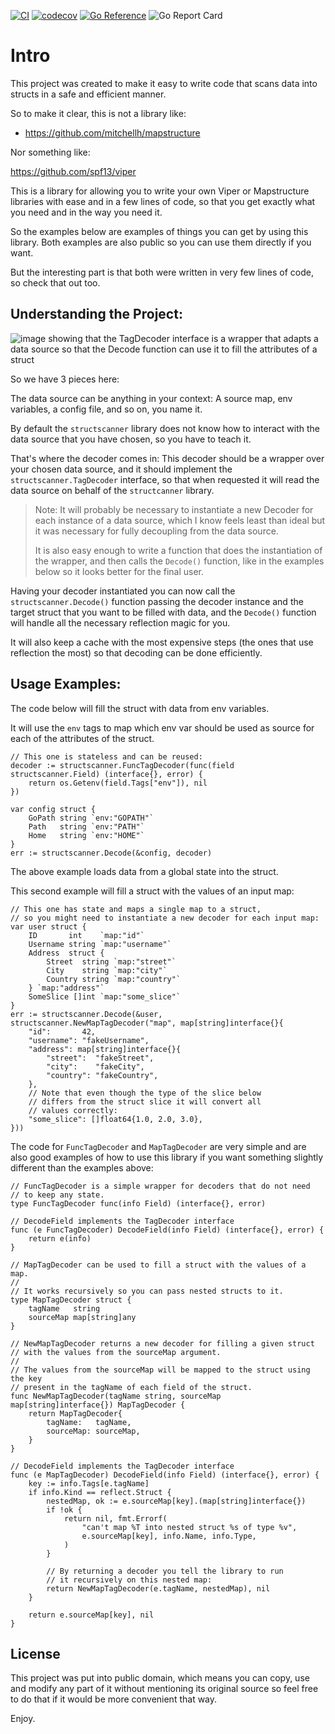 [![CI](https://github.com/VinGarcia/structscanner/actions/workflows/ci.yml/badge.svg)](https://github.com/VinGarcia/structscanner/actions/workflows/ci.yml)
[![codecov](https://codecov.io/gh/VinGarcia/structscanner/branch/master/graph/badge.svg?token=5CNJ867C66)](https://codecov.io/gh/VinGarcia/structscanner)
[![Go Reference](https://pkg.go.dev/badge/github.com/vingarcia/structscanner.svg)](https://pkg.go.dev/github.com/vingarcia/structscanner)
![Go Report Card](https://goreportcard.com/badge/github.com/vingarcia/structscanner)

# Intro

This project was created to make it easy to write code that
scans data into structs in a safe and efficient manner.

So to make it clear, this is not a library like:

- https://github.com/mitchellh/mapstructure

Nor something like:

https://github.com/spf13/viper

This is a library for allowing you to write your own Viper
or Mapstructure libraries with ease and in a few lines of code,
so that you get exactly what you need and in the way you need it.

So the examples below are examples of things you can get by using
this library. Both examples are also public so you can use them
directly if you want.

But the interesting part is that both were written
in very few lines of code, so check that out too.

## Understanding the Project:

![image showing that the TagDecoder interface is a wrapper that
adapts a data source so that the Decode function can use it to fill
the attributes of a struct](docs/understanding-the-project.png)

So we have 3 pieces here:

The data source can be anything in your context: A source map,
env variables, a config file, and so on, you name it.

By default the `structscanner` library does not know how to interact
with the data source that you have chosen, so you have to teach it.

That's where the decoder comes in:
This decoder should be a wrapper over your chosen data source,
and it should implement the `structscanner.TagDecoder` interface,
so that when requested it will read the data source on behalf
of the `structcanner` library.

> Note: It will probably be necessary to instantiate a new Decoder for each
> instance of a data source, which I know feels least than ideal but
> it was necessary for fully decoupling from the data source.
>
> It is also easy enough to write a function that does the instantiation of the wrapper,
> and then calls the `Decode()` function, like in the examples below so it looks
> better for the final user.

Having your decoder instantiated you can now call the `structscanner.Decode()`
function passing the decoder instance and the target struct that you want
to be filled with data, and the `Decode()` function will handle all the
necessary reflection magic for you.

It will also keep a cache with the most expensive steps (the ones that use reflection the most)
so that decoding can be done efficiently.

## Usage Examples:

The code below will fill the struct with data from env variables.

It will use the `env` tags to map which env var should be used
as source for each of the attributes of the struct.

```golang
// This one is stateless and can be reused:
decoder := structscanner.FuncTagDecoder(func(field structscanner.Field) (interface{}, error) {
	return os.Getenv(field.Tags["env"]), nil
})

var config struct {
	GoPath string `env:"GOPATH"`
	Path   string `env:"PATH"`
	Home   string `env:"HOME"`
}
err := structscanner.Decode(&config, decoder)
```

The above example loads data from a global state into the struct.

This second example will fill a struct with the values of an input map:

```golang
// This one has state and maps a single map to a struct,
// so you might need to instantiate a new decoder for each input map:
var user struct {
	ID       int    `map:"id"`
	Username string `map:"username"`
	Address  struct {
		Street  string `map:"street"`
		City    string `map:"city"`
		Country string `map:"country"`
	} `map:"address"`
    SomeSlice []int `map:"some_slice"`
}
err := structscanner.Decode(&user, structscanner.NewMapTagDecoder("map", map[string]interface{}{
	"id":       42,
	"username": "fakeUsername",
	"address": map[string]interface{}{
		"street":  "fakeStreet",
		"city":    "fakeCity",
		"country": "fakeCountry",
	},
    // Note that even though the type of the slice below
    // differs from the struct slice it will convert all
    // values correctly:
    "some_slice": []float64{1.0, 2.0, 3.0},
}))
```

The code for `FuncTagDecoder` and `MapTagDecoder` are very simple and are also good examples
of how to use this library if you want something slightly different than the examples above:

```golang
// FuncTagDecoder is a simple wrapper for decoders that do not need
// to keep any state.
type FuncTagDecoder func(info Field) (interface{}, error)

// DecodeField implements the TagDecoder interface
func (e FuncTagDecoder) DecodeField(info Field) (interface{}, error) {
	return e(info)
}

// MapTagDecoder can be used to fill a struct with the values of a map.
//
// It works recursively so you can pass nested structs to it.
type MapTagDecoder struct {
	tagName   string
	sourceMap map[string]any
}

// NewMapTagDecoder returns a new decoder for filling a given struct
// with the values from the sourceMap argument.
//
// The values from the sourceMap will be mapped to the struct using the key
// present in the tagName of each field of the struct.
func NewMapTagDecoder(tagName string, sourceMap map[string]interface{}) MapTagDecoder {
	return MapTagDecoder{
		tagName:   tagName,
		sourceMap: sourceMap,
	}
}

// DecodeField implements the TagDecoder interface
func (e MapTagDecoder) DecodeField(info Field) (interface{}, error) {
	key := info.Tags[e.tagName]
	if info.Kind == reflect.Struct {
		nestedMap, ok := e.sourceMap[key].(map[string]interface{})
		if !ok {
			return nil, fmt.Errorf(
				"can't map %T into nested struct %s of type %v",
				e.sourceMap[key], info.Name, info.Type,
			)
		}

		// By returning a decoder you tell the library to run
		// it recursively on this nested map:
		return NewMapTagDecoder(e.tagName, nestedMap), nil
	}

	return e.sourceMap[key], nil
}
```

## License

This project was put into public domain, which means you can copy, use and modify
any part of it without mentioning its original source so feel free to do that
if it would be more convenient that way.

Enjoy.
